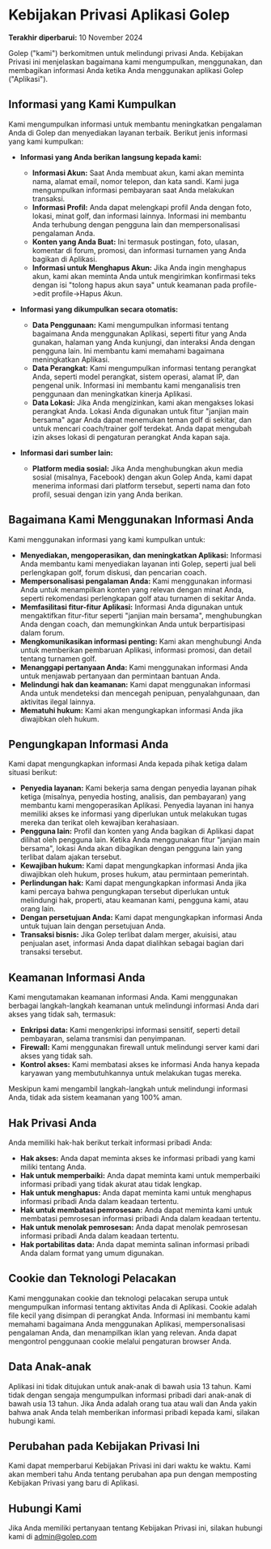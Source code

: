 # Kebijakan Privasi Aplikasi Golep

**Terakhir diperbarui:** 10 November 2024

Golep ("kami") berkomitmen untuk melindungi privasi Anda. Kebijakan Privasi ini menjelaskan bagaimana kami mengumpulkan, menggunakan, dan membagikan informasi Anda ketika Anda menggunakan aplikasi Golep ("Aplikasi").

## Informasi yang Kami Kumpulkan

Kami mengumpulkan informasi  untuk membantu  meningkatkan pengalaman Anda di Golep dan menyediakan layanan terbaik. Berikut jenis informasi yang kami kumpulkan:

* **Informasi yang Anda berikan langsung kepada kami:**
    * **Informasi Akun:** Saat Anda membuat akun, kami akan meminta nama, alamat email, nomor telepon, dan kata sandi. Kami juga mengumpulkan informasi pembayaran saat Anda melakukan transaksi.
    * **Informasi Profil:**  Anda dapat melengkapi profil Anda dengan foto, lokasi, minat golf, dan informasi lainnya. Informasi ini membantu Anda terhubung dengan pengguna lain dan mempersonalisasi pengalaman Anda.
    * **Konten yang Anda Buat:** Ini termasuk postingan, foto, ulasan, komentar di forum, promosi, dan informasi turnamen yang Anda bagikan di Aplikasi.
    * **Informasi untuk Menghapus Akun:** Jika Anda ingin menghapus akun, kami akan meminta Anda untuk mengirimkan konfirmasi teks dengan isi "tolong hapus akun saya" untuk keamanan pada profile->edit profile->Hapus Akun.


* **Informasi yang dikumpulkan secara otomatis:**
    * **Data Penggunaan:**  Kami mengumpulkan informasi tentang bagaimana Anda menggunakan Aplikasi, seperti fitur yang Anda gunakan, halaman yang Anda kunjungi, dan interaksi Anda dengan pengguna lain. Ini membantu kami  memahami  bagaimana  meningkatkan  Aplikasi.
    * **Data Perangkat:**  Kami mengumpulkan informasi tentang perangkat Anda, seperti model perangkat, sistem operasi, alamat IP, dan pengenal unik. Informasi ini  membantu  kami  menganalisis  tren penggunaan dan meningkatkan kinerja Aplikasi.
    * **Data Lokasi:** Jika Anda mengizinkan, kami akan  mengakses lokasi perangkat Anda. Lokasi Anda digunakan untuk fitur "janjian main bersama" agar Anda dapat menemukan teman golf di sekitar, dan untuk mencari coach/trainer golf terdekat. Anda dapat  mengubah izin akses lokasi di pengaturan perangkat Anda kapan saja.

* **Informasi dari sumber lain:**
    * **Platform media sosial:** Jika Anda menghubungkan akun media sosial (misalnya, Facebook) dengan akun Golep Anda, kami dapat  menerima informasi dari platform tersebut, seperti nama dan foto profil, sesuai dengan izin yang Anda berikan.

## Bagaimana Kami Menggunakan Informasi Anda

Kami menggunakan informasi yang kami kumpulkan untuk:

* **Menyediakan, mengoperasikan, dan meningkatkan Aplikasi:** Informasi Anda membantu kami menyediakan layanan inti Golep, seperti jual beli perlengkapan golf, forum diskusi, dan pencarian coach.
* **Mempersonalisasi pengalaman Anda:** Kami menggunakan informasi Anda untuk menampilkan konten yang relevan dengan minat Anda, seperti rekomendasi perlengkapan golf atau turnamen di sekitar Anda.
* **Memfasilitasi fitur-fitur Aplikasi:** Informasi Anda digunakan untuk mengaktifkan fitur-fitur seperti "janjian main bersama",  menghubungkan Anda dengan coach, dan memungkinkan Anda untuk berpartisipasi dalam forum.
* **Mengkomunikasikan informasi penting:** Kami akan  menghubungi Anda untuk memberikan pembaruan Aplikasi, informasi promosi, dan detail tentang turnamen golf.
* **Menanggapi pertanyaan Anda:** Kami menggunakan informasi Anda untuk menjawab pertanyaan dan permintaan bantuan Anda.
* **Melindungi hak dan keamanan:** Kami dapat menggunakan informasi Anda untuk mendeteksi dan mencegah penipuan, penyalahgunaan, dan aktivitas ilegal lainnya.
* **Mematuhi hukum:** Kami akan  mengungkapkan informasi Anda jika diwajibkan oleh hukum.

## Pengungkapan Informasi Anda

Kami dapat mengungkapkan informasi Anda kepada pihak ketiga dalam situasi berikut:

* **Penyedia layanan:** Kami bekerja sama dengan penyedia layanan pihak ketiga (misalnya, penyedia hosting, analisis, dan pembayaran) yang membantu kami mengoperasikan Aplikasi. Penyedia layanan ini hanya  memiliki akses ke informasi yang diperlukan untuk melakukan tugas mereka dan terikat oleh kewajiban kerahasiaan.
* **Pengguna lain:**  Profil dan konten yang Anda bagikan di Aplikasi dapat dilihat oleh pengguna lain. Ketika Anda menggunakan fitur "janjian main bersama", lokasi Anda akan dibagikan dengan pengguna lain yang terlibat dalam ajakan tersebut.
* **Kewajiban hukum:** Kami dapat mengungkapkan informasi Anda jika diwajibkan oleh hukum, proses hukum, atau permintaan pemerintah.
* **Perlindungan hak:** Kami dapat mengungkapkan informasi Anda jika kami percaya bahwa pengungkapan tersebut diperlukan untuk melindungi hak, properti, atau keamanan kami, pengguna kami, atau orang lain.
* **Dengan persetujuan Anda:** Kami dapat mengungkapkan informasi Anda untuk tujuan lain dengan persetujuan Anda.
* **Transaksi bisnis:** Jika Golep terlibat dalam merger, akuisisi, atau penjualan aset, informasi Anda dapat dialihkan sebagai bagian dari transaksi tersebut.

## Keamanan Informasi Anda

Kami  mengutamakan keamanan informasi Anda. Kami menggunakan berbagai langkah-langkah keamanan untuk melindungi informasi Anda dari akses yang tidak sah, termasuk:

* **Enkripsi data:**  Kami mengenkripsi informasi sensitif, seperti detail pembayaran, selama transmisi dan penyimpanan.
* **Firewall:** Kami menggunakan firewall untuk melindungi server kami dari akses yang tidak sah.
* **Kontrol akses:** Kami membatasi akses ke informasi Anda hanya kepada karyawan yang membutuhkannya untuk melakukan tugas mereka.

Meskipun kami mengambil langkah-langkah untuk melindungi informasi Anda, tidak ada sistem keamanan yang 100% aman. 

## Hak Privasi Anda

Anda memiliki hak-hak berikut terkait informasi pribadi Anda:

* **Hak akses:** Anda dapat meminta akses ke informasi pribadi yang kami miliki tentang Anda.
* **Hak untuk memperbaiki:** Anda dapat meminta kami untuk memperbaiki informasi pribadi yang tidak akurat atau tidak lengkap.
* **Hak untuk menghapus:** Anda dapat meminta kami untuk menghapus informasi pribadi Anda dalam keadaan tertentu.
* **Hak untuk membatasi pemrosesan:** Anda dapat meminta kami untuk membatasi pemrosesan informasi pribadi Anda dalam keadaan tertentu.
* **Hak untuk menolak pemrosesan:** Anda dapat menolak pemrosesan informasi pribadi Anda dalam keadaan tertentu.
* **Hak portabilitas data:** Anda dapat meminta salinan informasi pribadi Anda dalam format yang umum digunakan.

## Cookie dan Teknologi Pelacakan

Kami menggunakan cookie dan teknologi pelacakan serupa untuk mengumpulkan informasi tentang aktivitas Anda di Aplikasi. Cookie adalah file kecil yang disimpan di perangkat Anda.  Informasi ini membantu kami  memahami  bagaimana  Anda  menggunakan  Aplikasi,  mempersonalisasi  pengalaman  Anda,  dan  menampilkan  iklan  yang  relevan. Anda dapat  mengontrol  penggunaan  cookie  melalui  pengaturan  browser  Anda.

## Data Anak-anak

Aplikasi ini tidak ditujukan untuk anak-anak di bawah usia 13 tahun. Kami tidak  dengan  sengaja mengumpulkan informasi pribadi dari anak-anak di bawah usia 13 tahun. Jika Anda adalah orang tua atau wali dan Anda yakin bahwa anak Anda telah memberikan informasi pribadi kepada kami, silakan hubungi kami.

## Perubahan pada Kebijakan Privasi Ini

Kami dapat memperbarui Kebijakan Privasi ini dari waktu ke waktu. Kami akan memberi tahu Anda tentang perubahan apa pun dengan memposting Kebijakan Privasi yang baru di Aplikasi.

## Hubungi Kami

Jika Anda memiliki pertanyaan tentang Kebijakan Privasi ini, silakan hubungi kami di admin@golep.com
